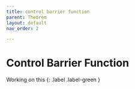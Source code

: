 ```yaml
---
title: control barrier function
parent: Theorem
layout: default
nav_order: 2

---
```


# Control Barrier Function

Working on this 
{: .label .label-green }